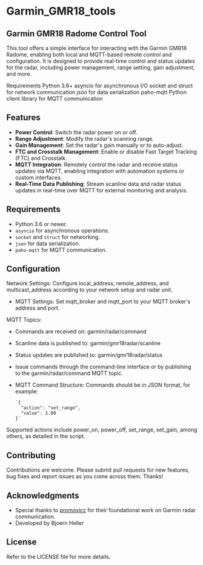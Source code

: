 # Garmin_GMR18_tools
## Garmin GMR18 Radome Control Tool

This tool offers a simple interface for interacting with the Garmin GMR18 Radome, enabling both local and MQTT-based remote control and configuration. 
It is designed to provide real-time control and status updates for the radar, including power management, range setting, gain adjustment, and more.

Requirements
Python 3.6+
asyncio for asynchronous I/O
socket and struct for network communication
json for data serialization
paho-mqtt Python client library for MQTT communication

## Features

- **Power Control**: Switch the radar power on or off.
- **Range Adjustment**: Modify the radar's scanning range.
- **Gain Management**: Set the radar's gain manually or to auto-adjust.
- **FTC and Crosstalk Management**: Enable or disable Fast Target Tracking (FTC) and Crosstalk.
- **MQTT Integration**: Remotely control the radar and receive status updates via MQTT, enabling integration with automation systems or custom interfaces.
- **Real-Time Data Publishing**: Stream scanline data and radar status updates in real-time over MQTT for external monitoring and analysis.

## Requirements

- Python 3.6 or newer.
- `asyncio` for asynchronous operations.
- `socket` and `struct` for networking.
- `json` for data serialization.
- `paho-mqtt` for MQTT communication.

## Configuration
Network Settings: Configure local_address, remote_address, and multicast_address according to your network setup and radar unit.
- MQTT Settings: Set mqtt_broker and mqtt_port to your MQTT broker's address and port.

MQTT Topics:
- Commands are received on: garmin/radar/command
- Scanline data is published to: garmin/gmr18radar/scanline
- Status updates are published to: garmin/gmr18radar/status

- Issue commands through the command-line interface or by publishing to the garmin/radar/command MQTT topic.
- MQTT Command Structure:
Commands should be in JSON format, for example:

      `{
        "action": "set_range",
        "value": 1.00
      }`

 Supported actions include power_on, power_off, set_range, set_gain, among others, as detailed in the script.

## Contributing
Contributions are welcome. Please submit pull requests for new features, bug fixes and report issues as you come across them. Thanks!


## Acknowledgments

- Special thanks to [promovicz](https://github.com/promovicz/garmin-radar) for their foundational work on Garmin radar communication.
- Developed by Bjoern Heller <tec at sixtopia.net>

## License
Refer to the LICENSE file for more details.

